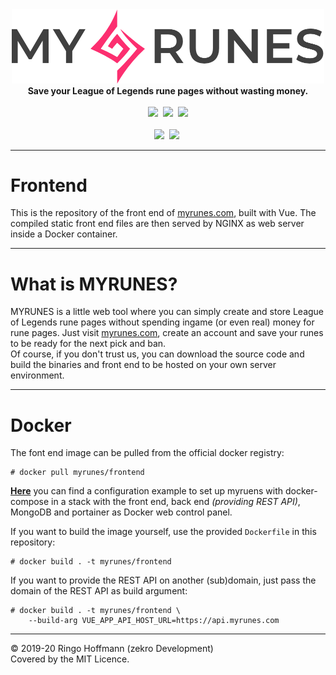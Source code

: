 <div align="center">
  <img src="https://raw.githubusercontent.com/myrunes/assets/master/logo/rendered/dark/logo-1000-237-colored-dark.png" width="500"/>
  <br/>
  <strong>Save your League of Legends rune pages without wasting money.</strong><br><br>
  <img src="https://forthebadge.com/images/badges/made-with-vue.svg" height="30" />&nbsp;
  <a href="https://stackshare.io/myrunes/myrunes"><img src="https://img.shields.io/badge/tech-stack-blue?style=for-the-badge" height="30"/></a>&nbsp;
  <a href="https://zekro.de/discord"><img src="https://img.shields.io/discord/307084334198816769.svg?logo=discord&style=for-the-badge" height="30"></a>
  <br/><br/>
  <a href="https://hub.docker.com/r/myrunes/frontend"><img src="https://img.shields.io/docker/cloud/automated/zekro/myrunes.svg?color=cyan&logo=docker&logoColor=cyan&style=for-the-badge" height="30"></a>&nbsp;
  <a href="https://github.com/myrunes/frontend/actions"><img src="https://img.shields.io/github/workflow/status/myrunes/frontend/Main%20CI?label=Actions&logo=github&style=for-the-badge" height="30"/></a>&nbsp;
</div>

---

# Frontend

This is the repository of the front end of [myrunes.com](https://myrunes.com), built with Vue. The compiled static front end files are then served by NGINX as web server inside a Docker container.

---

# What is MYRUNES?

MYRUNES is a little web tool where you can simply create and store League of Legends rune pages without spending ingame (or even real) money for rune pages. Just visit [myrunes.com](https://myrunes.com), create an account and save your runes to be ready for the next pick and ban.  
Of course, if you don't trust us, you can download the source code and build the binaries and front end to be hosted on your own server environment.

---

# Docker

The font end image can be pulled from the official docker registry:
```
# docker pull myrunes/frontend
```

[**Here**](https://github.com/myrunes/docker-compose-stack) you can find a configuration example to set up myruens with docker-compose in a stack with the front end, back end *(providing REST API)*, MongoDB and portainer as Docker web control panel.

If you want to build the image yourself, use the provided `Dockerfile` in this repository:
```
# docker build . -t myrunes/frontend
```

If you want to provide the REST API on another (sub)domain, just pass the domain of the REST API as build argument:
```
# docker build . -t myrunes/frontend \
    --build-arg VUE_APP_API_HOST_URL=https://api.myrunes.com
```

---

© 2019-20 Ringo Hoffmann (zekro Development)  
Covered by the MIT Licence.